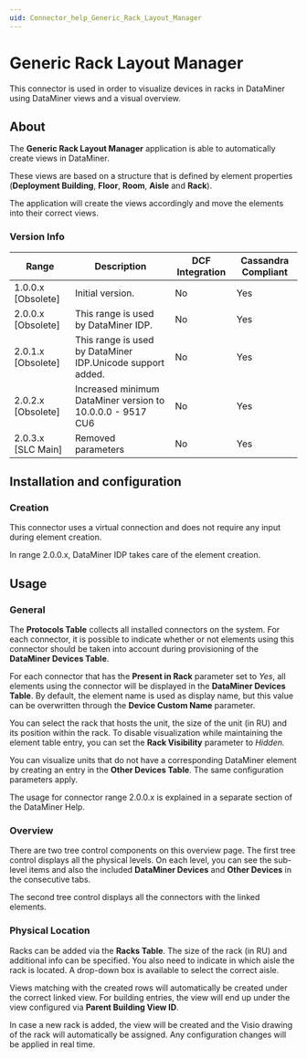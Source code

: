 ```yaml
---
uid: Connector_help_Generic_Rack_Layout_Manager
---
```


# Generic Rack Layout Manager

This connector is used in order to visualize devices in racks in DataMiner using DataMiner views and a visual overview.

## About

The **Generic Rack Layout Manager** application is able to automatically create views in DataMiner.

These views are based on a structure that is defined by element properties (**Deployment Building**, **Floor**, **Room**, **Aisle** and **Rack**).

The application will create the views accordingly and move the elements into their correct views.

### Version Info

| **Range**     | **Description**                                            | **DCF Integration** | **Cassandra Compliant** |
|----------------------|------------------------------------------------------------|---------------------|-------------------------|
| 1.0.0.x \[Obsolete\] | Initial version.                                           | No                  | Yes                     |
| 2.0.0.x \[Obsolete\] | This range is used by DataMiner IDP.                       | No                  | Yes                     |
| 2.0.1.x \[Obsolete\] | This range is used by DataMiner IDP.Unicode support added. | No                  | Yes                     |
| 2.0.2.x \[Obsolete\] | Increased minimum DataMiner version to 10.0.0.0 - 9517 CU6 | No                  | Yes                     |
| 2.0.3.x \[SLC Main\] | Removed parameters                                         | No                  | Yes                     |

## Installation and configuration

### Creation

This connector uses a virtual connection and does not require any input during element creation.

In range 2.0.0.x, DataMiner IDP takes care of the element creation.

## Usage

### General

The **Protocols Table** collects all installed connectors on the system. For each connector, it is possible to indicate whether or not elements using this connector should be taken into account during provisioning of the **DataMiner Devices Table**.

For each connector that has the **Present in Rack** parameter set to *Yes*, all elements using the connector will be displayed in the **DataMiner Devices Table**. By default, the element name is used as display name, but this value can be overwritten through the **Device Custom Name** parameter.

You can select the rack that hosts the unit, the size of the unit (in RU) and its position within the rack. To disable visualization while maintaining the element table entry, you can set the **Rack Visibility** parameter to *Hidden.*

You can visualize units that do not have a corresponding DataMiner element by creating an entry in the **Other Devices Table**. The same configuration parameters apply.

The usage for connector range 2.0.0.x is explained in a separate section of the DataMiner Help.

### Overview

There are two tree control components on this overview page. The first tree control displays all the physical levels. On each level, you can see the sub-level items and also the included **DataMiner Devices** and **Other Devices** in the consecutive tabs.

The second tree control displays all the connectors with the linked elements.

### Physical Location

Racks can be added via the **Racks Table**. The size of the rack (in RU) and additional info can be specified. You also need to indicate in which aisle the rack is located. A drop-down box is available to select the correct aisle.

Views matching with the created rows will automatically be created under the correct linked view. For building entries, the view will end up under the view configured via **Parent Building View ID**.

In case a new rack is added, the view will be created and the Visio drawing of the rack will automatically be assigned. Any configuration changes will be applied in real time.

